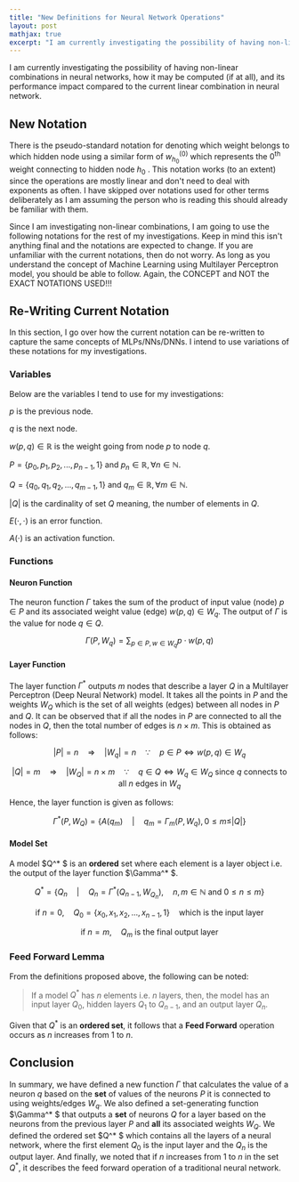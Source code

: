 ```yaml
---
title: "New Definitions for Neural Network Operations"
layout: post
mathjax: true
excerpt: "I am currently investigating the possibility of having non-linear combinations in neural networks, how it may be computed (if at all), and its performance impact compared to the current linear combination in neural network."
---
```


I am currently investigating the possibility of having non-linear combinations in neural networks, how it may be computed (if at all), and its performance impact compared to the current linear combination in neural network.

## New Notation
There is the pseudo-standard notation for denoting which weight belongs to which hidden node using a similar form of $w^{(0)}_{h_0}$  which represents the $0^{\text{th}}$ weight connecting to hidden node $h_0$ . This notation works (to an extent) since the operations are mostly linear and don't need to deal with exponents as often. I have skipped over notations used for other terms deliberately as I am assuming the person who is reading this should already be familiar with them.

Since I am investigating non-linear combinations, I am going to use the following notations for the rest of my investigations. Keep in mind this isn't anything final and the notations are expected to change. If you are unfamiliar with the current notations, then do not worry. As long as you understand the concept of Machine Learning using Multilayer Perceptron model, you should be able to follow. Again, the CONCEPT and NOT the EXACT NOTATIONS USED!!!

## Re-Writing Current Notation
In this section, I go over how the current notation can be re-written to capture the same concepts of MLPs/NNs/DNNs. I intend to use variations of these notations for my investigations.

### Variables
Below are the variables I tend to use for my investigations:

$p$ is the previous node.

$q$ is the next node.

$w(p, q) \in \mathbb{R}$ is the weight going from node $p$ to node $q$.

$P = \{p_0, p_1, p_2, ..., p_{n-1}, 1\}$ and $p_n \in \mathbb{R}, \forall n \in \mathbb{N}$. 

$Q = \{q_0, q_1, q_2, ..., q_{m-1}, 1\}$ and $q_m \in \mathbb{R}, \forall m \in \mathbb{N}$. 

$`|Q|`$ is the cardinality of set $Q$ meaning, the number of elements in $Q$. 

$E(\cdot, \cdot)$ is an error function.

$A(\cdot)$ is an activation function.

### Functions
#### Neuron Function
The neuron function $\Gamma$ takes the sum of the product of input value (node) $p \in P$ and its associated weight value (edge) $w(p,q) \in W_q$. The output of $\Gamma$ is the value for node $q \in Q$.

$$ \Gamma (P, W_q) = \sum_{p \in P, w \in W_q} p \cdot w(p, q) $$

#### Layer Function
The layer function $\Gamma^{*}$ outputs $m$ nodes that describe a layer $Q$ in a Multilayer Perceptron (Deep Neural Network) model. It takes all the points in $P$ and the weights $W_Q$ which is the set of all weights (edges) between all nodes in $P$ and $Q$. It can be observed that if all the nodes in $P$ are connected to all the nodes in $Q$, then the total number of edges is $n \times m$. This is obtained as follows:

$$ |P| = n \quad \Rightarrow \quad |W_q| = n \quad \because \quad p \in P \Leftrightarrow w(p, q) \in W_q $$

$$ |Q| = m \quad \Rightarrow \quad |W_Q| = n \times m \quad \because \quad q \in Q \Leftrightarrow W_q \in W_Q \text{ since } q \text{ connects to all } n \text{ edges in } W_q $$ 

Hence, the layer function is given as follows:

$$ \Gamma^{*} (P, W_Q) = \{A(q_m)\quad |\quad q_m = \Gamma_{m}(P, W_q), 0 \le m \le |Q|\} $$

#### Model Set
A model $Q^* $ is an **ordered** set where each element is a layer object i.e. the output of the layer function $\Gamma^* $.

$$Q^* = \{Q_{n} \quad | \quad Q_{n} = \Gamma^*(Q_{n-1}, W_{Q_n}), \quad n,m \in \mathbb{N} \text{ and } 0 \le n \le m\}$$

$$\text{if } n=0, \quad Q_0 = \{x_0, x_1, x_2, ..., x_{n-1}, 1\} \quad \text{which is the input layer}$$

$$\text{if }n = m, \quad Q_m \text{ is the final output layer}$$

### Feed Forward Lemma
From the definitions proposed above, the following can be noted:

> If a model $Q^*$ has $n$ elements i.e. $n$ layers, then, the model has an input layer $Q_0$, hidden layers $Q_1$ to $Q_{n-1}$, and an output layer $Q_n$.

Given that $Q^*$ is an **ordered set**, it follows that a **Feed Forward** operation occurs as $n$ increases from $1$ to $n$.

## Conclusion
In summary, we have defined a new function $\Gamma$ that calculates the value of a neuron $q$ based on the **set** of values of the neurons $P$ it is connected to using weights/edges $W_q$. We also defined a set-generating function $\Gamma^* $ that outputs a **set** of neurons $Q$ for a layer based on the neurons from the previous layer $P$ and **all** its associated weights $W_Q$. We defined the ordered set $Q^* $ which contains all the layers of a neural network, where the first element $Q_0$ is the input layer and the $Q_n$ is the output layer. And finally, we noted that if $n$ increases from $1$ to $n$ in the set $Q^*$, it describes the feed forward operation of a traditional neural network.
